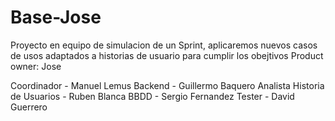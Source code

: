 # Base-Jose
Proyecto en equipo de simulacion de un Sprint, aplicaremos nuevos casos de usos adaptados a historias de usuario para cumplir los obejtivos Product owner: Jose


Coordinador - Manuel Lemus
Backend - Guillermo Baquero
Analista Historia de Usuarios - Ruben Blanca
BBDD - Sergio Fernandez
Tester - David Guerrero
